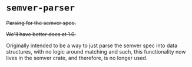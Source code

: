 # `semver-parser`

~~Parsing for the semver spec.~~

~~We'll have better docs at 1.0.~~

Originally intended to be a way to just parse the semver spec into data structures, with no logic around matching and such, this functionality now lives in the semver crate, and therefore, is no longer used.
